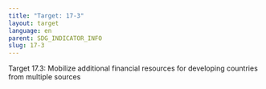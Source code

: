 ```yaml
---
title: "Target: 17-3"
layout: target
language: en
parent: SDG_INDICATOR_INFO
slug: 17-3
---
```

Target 17.3: Mobilize additional financial resources for developing countries from multiple sources